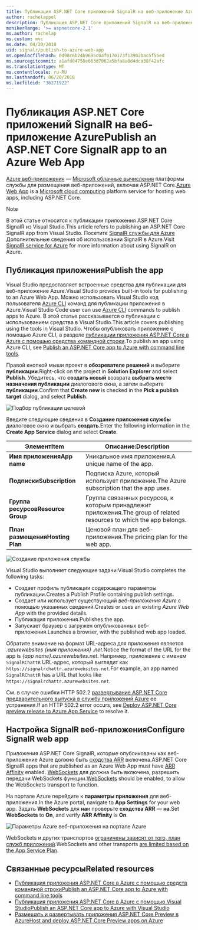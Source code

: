```yaml
---
title: Публикация ASP.NET Core приложений SignalR на веб-приложение Azure
author: rachelappel
description: Публикация ASP.NET Core приложений SignalR на веб-приложение Azure
monikerRange: '>= aspnetcore-2.1'
ms.author: rachelap
ms.custom: mvc
ms.date: 04/20/2018
uid: signalr/publish-to-azure-web-app
ms.openlocfilehash: 0d98c6b24b9695c0af0170173f13902bac5f55ed
ms.sourcegitcommit: a1afd04758e663d7062a5bfa8a0d4dca38f42afc
ms.translationtype: MT
ms.contentlocale: ru-RU
ms.lasthandoff: 06/20/2018
ms.locfileid: "36271922"
---
```

# <a name="publish-an-aspnet-core-signalr-app-to-an-azure-web-app"></a><span data-ttu-id="ddeeb-103">Публикация ASP.NET Core приложений SignalR на веб-приложение Azure</span><span class="sxs-lookup"><span data-stu-id="ddeeb-103">Publish an ASP.NET Core SignalR app to an Azure Web App</span></span>

<span data-ttu-id="ddeeb-104">[Azure веб-приложения](/azure/app-service/app-service-web-overview) — [Microsoft облачные вычисления](https://azure.microsoft.com/) платформы службы для размещения веб-приложений, включая ASP.NET Core.</span><span class="sxs-lookup"><span data-stu-id="ddeeb-104">[Azure Web App](/azure/app-service/app-service-web-overview) is a [Microsoft cloud computing](https://azure.microsoft.com/) platform service for hosting web apps, including ASP.NET Core.</span></span>

> [!NOTE]
> <span data-ttu-id="ddeeb-105">В этой статье относится к публикации приложения ASP.NET Core SignalR из Visual Studio.</span><span class="sxs-lookup"><span data-stu-id="ddeeb-105">This article refers to publishing an ASP.NET Core SignalR app from Visual Studio.</span></span> <span data-ttu-id="ddeeb-106">Посетите [SignalR службы для Azure](https://azure.microsoft.com/en-gb/services/signalr-service?) Дополнительные сведения об использовании SignalR в Azure.</span><span class="sxs-lookup"><span data-stu-id="ddeeb-106">Visit [SignalR service for Azure](https://azure.microsoft.com/en-gb/services/signalr-service?) for more information about using SignalR on Azure.</span></span>

## <a name="publish-the-app"></a><span data-ttu-id="ddeeb-107">Публикация приложения</span><span class="sxs-lookup"><span data-stu-id="ddeeb-107">Publish the app</span></span>

<span data-ttu-id="ddeeb-108">Visual Studio предоставляет встроенные средства для публикации для веб-приложение Azure.</span><span class="sxs-lookup"><span data-stu-id="ddeeb-108">Visual Studio provides built-in tools for publishing to an Azure Web App.</span></span> <span data-ttu-id="ddeeb-109">Можно использовать Visual Studio код пользователя [Azure CLI](/cli/azure) команд для публикации приложения в Azure.</span><span class="sxs-lookup"><span data-stu-id="ddeeb-109">Visual Studio Code user can use [Azure CLI](/cli/azure) commands to publish apps to Azure.</span></span> <span data-ttu-id="ddeeb-110">В этой статье рассказывается о публикации с использованием средства в Visual Studio.</span><span class="sxs-lookup"><span data-stu-id="ddeeb-110">This article covers publishing using the tools in Visual Studio.</span></span> <span data-ttu-id="ddeeb-111">Чтобы опубликовать приложение с помощью Azure CLI, в разделе [публикации приложения ASP.NET Core в Azure с помощью средства командной строки](xref:tutorials/publish-to-azure-webapp-using-cli).</span><span class="sxs-lookup"><span data-stu-id="ddeeb-111">To publish an app using Azure CLI, see [Publish an ASP.NET Core app to Azure with command line tools](xref:tutorials/publish-to-azure-webapp-using-cli).</span></span>

<span data-ttu-id="ddeeb-112">Правой кнопкой мыши проект в **обозревателе решений** и выберите **публикации**.</span><span class="sxs-lookup"><span data-stu-id="ddeeb-112">Right-click on the project in **Solution Explorer** and select **Publish**.</span></span> <span data-ttu-id="ddeeb-113">Убедитесь, что **создать новый** возврата **выбрать место назначения публикации** диалогового окна, а затем выберите **публикации**.</span><span class="sxs-lookup"><span data-stu-id="ddeeb-113">Confirm that **Create new** is checked in the **Pick a publish target** dialog, and select **Publish**.</span></span>

![Подбор публикации целевой](publish-to-azure-web-app/_static/pick-publish-target-dialog.png)

<span data-ttu-id="ddeeb-115">Введите следующие сведения в **Создание приложения службы** диалоговое окно и выбрать **создать**.</span><span class="sxs-lookup"><span data-stu-id="ddeeb-115">Enter the following information in the **Create App Service** dialog and select **Create**.</span></span>

| <span data-ttu-id="ddeeb-116">Элемент</span><span class="sxs-lookup"><span data-stu-id="ddeeb-116">Item</span></span> | <span data-ttu-id="ddeeb-117">Описание:</span><span class="sxs-lookup"><span data-stu-id="ddeeb-117">Description</span></span> |
| ---- | ----------- |
| <span data-ttu-id="ddeeb-118">**Имя приложения**</span><span class="sxs-lookup"><span data-stu-id="ddeeb-118">**App name**</span></span> | <span data-ttu-id="ddeeb-119">Уникальное имя приложения.</span><span class="sxs-lookup"><span data-stu-id="ddeeb-119">A unique name of the app.</span></span> |
| <span data-ttu-id="ddeeb-120">**Подписки**</span><span class="sxs-lookup"><span data-stu-id="ddeeb-120">**Subscription**</span></span> | <span data-ttu-id="ddeeb-121">Подписка Azure, который использует приложение.</span><span class="sxs-lookup"><span data-stu-id="ddeeb-121">The Azure subscription that the app uses.</span></span> |
| <span data-ttu-id="ddeeb-122">**Группа ресурсов**</span><span class="sxs-lookup"><span data-stu-id="ddeeb-122">**Resource Group**</span></span> | <span data-ttu-id="ddeeb-123">Группа связанных ресурсов, к которым принадлежит приложения.</span><span class="sxs-lookup"><span data-stu-id="ddeeb-123">The group of related resources to which the app belongs.</span></span>  |
| <span data-ttu-id="ddeeb-124">**План размещения**</span><span class="sxs-lookup"><span data-stu-id="ddeeb-124">**Hosting Plan**</span></span> | <span data-ttu-id="ddeeb-125">Ценовой план для веб-приложения.</span><span class="sxs-lookup"><span data-stu-id="ddeeb-125">The pricing plan for the web app.</span></span> |

![Создание приложения службы](publish-to-azure-web-app/_static/create-app-service-dialog.png)

<span data-ttu-id="ddeeb-127">Visual Studio выполняет следующие задачи:</span><span class="sxs-lookup"><span data-stu-id="ddeeb-127">Visual Studio completes the following tasks:</span></span>

* <span data-ttu-id="ddeeb-128">Создает профиль публикации содержащего параметры публикации.</span><span class="sxs-lookup"><span data-stu-id="ddeeb-128">Creates a Publish Profile containing publish settings.</span></span>
* <span data-ttu-id="ddeeb-129">Создает или использует существующий *веб-приложения Azure* с помощью указанных сведений.</span><span class="sxs-lookup"><span data-stu-id="ddeeb-129">Creates or uses an existing *Azure Web App* with the provided details.</span></span>
* <span data-ttu-id="ddeeb-130">Публикация приложения.</span><span class="sxs-lookup"><span data-stu-id="ddeeb-130">Publishes the app.</span></span>
* <span data-ttu-id="ddeeb-131">Запускает браузер с загружен опубликованных веб-приложения.</span><span class="sxs-lookup"><span data-stu-id="ddeeb-131">Launches a browser, with the published web app loaded.</span></span>

<span data-ttu-id="ddeeb-132">Обратите внимание на формат URL-адреса для приложения является *.azurewebsites {имя приложения} .net*.</span><span class="sxs-lookup"><span data-stu-id="ddeeb-132">Notice the format of the URL for the app is *{app name}.azurewebsites.net*.</span></span> <span data-ttu-id="ddeeb-133">Например, приложение с именем `SignalRChattR` URL-адрес, который выглядит как `https://signalrchattr.azurewebsites.net`.</span><span class="sxs-lookup"><span data-stu-id="ddeeb-133">For example, an app named `SignalRChattR` has a URL that looks like `https://signalrchattr.azurewebsites.net`.</span></span>

<span data-ttu-id="ddeeb-134">См. в случае ошибки HTTP 502.2 [развертывание ASP.NET Core предварительного выпуска в службу приложений Azure](xref:host-and-deploy/azure-apps/index) ее устранения.</span><span class="sxs-lookup"><span data-stu-id="ddeeb-134">If an HTTP 502.2 error occurs, see [Deploy ASP.NET Core preview release to Azure App Service](xref:host-and-deploy/azure-apps/index) to resolve it.</span></span>

## <a name="configure-signalr-web-app"></a><span data-ttu-id="ddeeb-135">Настройка SignalR веб-приложения</span><span class="sxs-lookup"><span data-stu-id="ddeeb-135">Configure SignalR web app</span></span>

<span data-ttu-id="ddeeb-136">Приложения ASP.NET Core SignalR, которые опубликованы как веб-приложение Azure должно быть [сходства ARR](https://en.wikipedia.org/wiki/Application_Request_Routing) включена.</span><span class="sxs-lookup"><span data-stu-id="ddeeb-136">ASP.NET Core SignalR apps that are published as an Azure Web App must have [ARR Affinity](https://en.wikipedia.org/wiki/Application_Request_Routing) enabled.</span></span> <span data-ttu-id="ddeeb-137">[WebSockets](xref:fundamentals/websockets) для должна быть включена, разрешить передачи WebSockets функции.</span><span class="sxs-lookup"><span data-stu-id="ddeeb-137">[WebSockets](xref:fundamentals/websockets) should be enabled, to allow the WebSockets transport to function.</span></span>

<span data-ttu-id="ddeeb-138">На портале Azure перейдите к **параметры приложения** для веб-приложения.</span><span class="sxs-lookup"><span data-stu-id="ddeeb-138">In the Azure portal, navigate to **App Settings** for your web app.</span></span> <span data-ttu-id="ddeeb-139">Задать **WebSockets** для **на**и проверьте **сходства ARR** — **на**.</span><span class="sxs-lookup"><span data-stu-id="ddeeb-139">Set **WebSockets** to **On**, and verify **ARR Affinity** is **On**.</span></span>

![Параметры Azure веб-приложения на портале Azure](publish-to-azure-web-app/_static/azure-web-app-settings.png)

 <span data-ttu-id="ddeeb-141">WebSockets и других транспортов [ограничены зависят от того, план служб приложений](/azure/azure-subscription-service-limits#app-service-limits).</span><span class="sxs-lookup"><span data-stu-id="ddeeb-141">WebSockets and other transports [are limited based on the App Service Plan](/azure/azure-subscription-service-limits#app-service-limits).</span></span>

## <a name="related-resources"></a><span data-ttu-id="ddeeb-142">Связанные ресурсы</span><span class="sxs-lookup"><span data-stu-id="ddeeb-142">Related resources</span></span>

* [<span data-ttu-id="ddeeb-143">Публикация приложения ASP.NET Core в Azure с помощью средств командной строки</span><span class="sxs-lookup"><span data-stu-id="ddeeb-143">Publish an ASP.NET Core app to Azure with command line tools</span></span>](xref:tutorials/publish-to-azure-webapp-using-cli?tabs=windows)
* [<span data-ttu-id="ddeeb-144">Публикация приложения ASP.NET Core в Azure с помощью Visual Studio</span><span class="sxs-lookup"><span data-stu-id="ddeeb-144">Publish an ASP.NET Core app to Azure with Visual Studio</span></span>](xref:tutorials/publish-to-azure-webapp-using-vs)
* [<span data-ttu-id="ddeeb-145">Размещать и развертывать приложения ASP.NET Core Preview в Azure</span><span class="sxs-lookup"><span data-stu-id="ddeeb-145">Host and deploy ASP.NET Core Preview apps on Azure</span></span>](xref:host-and-deploy/azure-apps/index#deploy-aspnet-core-preview-release-to-azure-app-service)
